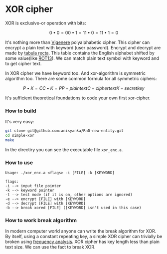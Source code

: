 # XOR cipher

XOR is exclusive-or operation with bits:
```math
0 • 0 = 0
0 • 1 = 1
1 • 0 = 1
1 • 1 = 0 
```
It's nothing more than [Vigenere](https://en.wikipedia.org/wiki/Vigen%C3%A8re_cipher) polyalphabetic cipher.
This cipher can encrypt a plain text with keyword (user password). Encrypt and decrypt are made by [tabula recta](https://en.wikipedia.org/wiki/Tabula_recta). This table contains the English alphabet shifted by some value(like [ROT13](https://en.wikipedia.org/wiki/ROT13)). We can match plain text symbol with keyword and to get cipher text.

In XOR cipher we have keyword too. And xor-algorithm is symmetric algorithm too. There are some common formula for all symmetric ciphers:
```math
P • K = C
C • K = P

P - plain text
C - cipher text
K - secret key
```
It's sufficient theoretical foundations to code your own first xor-cipher.

### How to build
It's very easy:
```sh
git clone git@github.com:anisyanka/RnD-new-entity.git
cd simple-xor
make
```
In the directiry you can see the executable file `xor_enc.a`.

### How to use
```
Usage: ./xor_enc.a <flags> -i [FILE] -k [KEYWORD]

flags:
-i --> input file pointer
-k --> keyword pointer
-t --> test mode (if it is on, other options are ignored)
-e --> encrypt [FILE] with [KEYWORD]
-d --> decrypt [FILE] with [KEYWORD]
-b --> break xored [FILE] ([KEYWORD] isn't used in this case)
```

### How to work break algorithm
In modern computer world anyone can write the break algorithm for XOR.
By itself, using a constant repeating key, a simple XOR cipher can trivially be broken using [frequency analysis](https://en.wikipedia.org/wiki/Frequency_analysis).
XOR cipher has key length less than plain text size. We can use the fact to break XOR.
